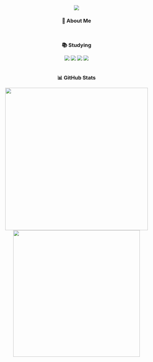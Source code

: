 <div align="center">
  
  <!-- Header -->
  <img src="https://capsule-render.vercel.app/api?type=speech&color=gradient&height=100&section=header&text=Welcome%20Jinacker%20&fontSize=40"/>
  
  <br/>
  <!-- About Me -->
  <h3>👋 About Me</h3>
  <br/>
  <!-- Studying -->
  <h3>📚 Studying </h3>
  <img src="https://img.shields.io/badge/React-61DAFB?style=flat-square&logo=React&logoColor=white"/>
  <img src="https://img.shields.io/badge/Django-092E20?style=flat-square&logo=Django&logoColor=white"/>
  <img src="https://img.shields.io/badge/MySQL-4479A1?style=flat-square&logo=MySQL&logoColor=white"/>
  <img src="https://img.shields.io/badge/ArcGIS-005E95?style=flat-square&logoColor=white>
  <img src="https://img.shields.io/badge/Node.js-339933?style=flat-square&logo=Node.js&logoColor=white"/>
  <br/><br/>
  <!-- GitHub Stats -->
  <h3>📊 GitHub Stats</h3>
  <img src="https://github-readme-stats.vercel.app/api?username=Jinacker&show_icons=true&theme=default" width="450"/>
  <img src="https://github-readme-stats.vercel.app/api/top-langs/?username=Jinacker&layout=compact&theme=default" width="400"/>
</div>
